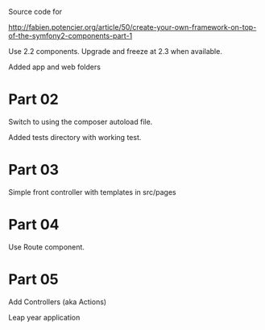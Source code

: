 Source code for 

http://fabien.potencier.org/article/50/create-your-own-framework-on-top-of-the-symfony2-components-part-1

Use 2.2 components.  Upgrade and freeze at 2.3 when available.

Added app and web folders

Part 02
==============

Switch to using the composer autoload file.

Added tests directory with working test.

Part 03
==============
Simple front controller with templates in src/pages

Part 04
==============

Use Route component.

Part 05
==============
Add Controllers (aka Actions)

Leap year application
